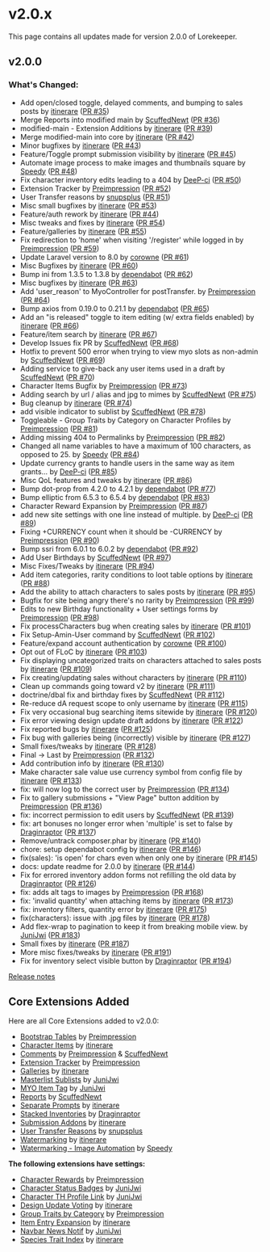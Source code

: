 # v2.0.x
This page contains all updates made for version 2.0.0 of Lorekeeper.

## v2.0.0
### What's Changed:
- Add open/closed toggle, delayed comments, and bumping to sales posts by [itinerare](https://github.com/itinerare) ([PR #35](https://github.com/lk-arpg/lorekeeper/pull/35))
- Merge Reports into modified main by [ScuffedNewt](https://github.com/ScuffedNewt) ([PR #36](https://github.com/lk-arpg/lorekeeper/pull/36))
- modified-main - Extension Additions by [itinerare](https://github.com/itinerare) ([PR #39](https://github.com/lk-arpg/lorekeeper/pull/39))
- Merge modified-main into core by [itinerare](https://github.com/itinerare) ([PR #42](https://github.com/lk-arpg/lorekeeper/pull/42))
- Minor bugfixes by [itinerare](https://github.com/itinerare) ([PR #43](https://github.com/lk-arpg/lorekeeper/pull/43))
- Feature/Toggle prompt submission visibility by [itinerare](https://github.com/itinerare) ([PR #45](https://github.com/lk-arpg/lorekeeper/pull/45))
- Automate image process to make images and thumbnails square by [Speedy](https://github.com/SpeedyD) ([PR #48](https://github.com/lk-arpg/lorekeeper/pull/48))
- Fix character inventory edits leading to a 404 by [DeeP-ci](https://github.com/DeeP-ci) ([PR #50](https://github.com/lk-arpg/lorekeeper/pull/50))
- Extension Tracker by [Preimpression](https://github.com/preimpression) ([PR #52](https://github.com/lk-arpg/lorekeeper/pull/52))
- User Transfer reasons by [snupsplus](https://github.com/snupsplus) ([PR #51](https://github.com/lk-arpg/lorekeeper/pull/51))
- Misc small bugfixes by [itinerare](https://github.com/itinerare) ([PR #53](https://github.com/lk-arpg/lorekeeper/pull/53))
- Feature/auth rework by [itinerare](https://github.com/itinerare) ([PR #44](https://github.com/lk-arpg/lorekeeper/pull/44))
- Misc tweaks and fixes by [itinerare](https://github.com/itinerare) ([PR #54](https://github.com/lk-arpg/lorekeeper/pull/54))
- Feature/galleries by [itinerare](https://github.com/itinerare) ([PR #55](https://github.com/lk-arpg/lorekeeper/pull/55))
- Fix redirection to 'home' when visiting '/register' while logged in by [Preimpression](https://github.com/preimpression) ([PR #59](https://github.com/lk-arpg/lorekeeper/pull/59))
- Update Laravel version to 8.0 by [corowne](https://github.com/corowne) ([PR #61](https://github.com/lk-arpg/lorekeeper/pull/61))
- Misc Bugfixes by [itinerare](https://github.com/itinerare) ([PR #60](https://github.com/lk-arpg/lorekeeper/pull/60))
- Bump ini from 1.3.5 to 1.3.8 by [dependabot](https://github.com/dependabot) ([PR #62](https://github.com/lk-arpg/lorekeeper/pull/62))
- Misc bugfixes by [itinerare](https://github.com/itinerare) ([PR #63](https://github.com/lk-arpg/lorekeeper/pull/63))
- Add 'user_reason' to MyoController for postTransfer. by [Preimpression](https://github.com/preimpression) ([PR #64](https://github.com/lk-arpg/lorekeeper/pull/64))
- Bump axios from 0.19.0 to 0.21.1 by [dependabot](https://github.com/dependabot) ([PR #65](https://github.com/lk-arpg/lorekeeper/pull/65))
- Add an "is released" toggle to item editing (w/ extra fields enabled) by [itinerare](https://github.com/itinerare) ([PR #66](https://github.com/lk-arpg/lorekeeper/pull/66))
- Feature/item search by [itinerare](https://github.com/itinerare) ([PR #67](https://github.com/lk-arpg/lorekeeper/pull/67))
- Develop Issues fix PR by [ScuffedNewt](https://github.com/ScuffedNewt) ([PR #68](https://github.com/lk-arpg/lorekeeper/pull/68))
- Hotfix to prevent 500 error when trying to view myo slots as non-admin by [ScuffedNewt](https://github.com/ScuffedNewt) ([PR #69](https://github.com/lk-arpg/lorekeeper/pull/69))
- Adding service to give-back any user items used in a draft by [ScuffedNewt](https://github.com/ScuffedNewt) ([PR #70](https://github.com/lk-arpg/lorekeeper/pull/70))
- Character Items Bugfix by [Preimpression](https://github.com/preimpression) ([PR #73](https://github.com/lk-arpg/lorekeeper/pull/73))
- Adding search by url / alias and jpg to mimes by [ScuffedNewt](https://github.com/ScuffedNewt) ([PR #75](https://github.com/lk-arpg/lorekeeper/pull/75))
- Bug cleanup by [itinerare](https://github.com/itinerare) ([PR #74](https://github.com/lk-arpg/lorekeeper/pull/74))
- add visible indicator to sublist by [ScuffedNewt](https://github.com/ScuffedNewt) ([PR #78](https://github.com/lk-arpg/lorekeeper/pull/78))
- Toggleable - Group Traits by Category on Character Profiles by [Preimpression](https://github.com/preimpression) ([PR #81](https://github.com/lk-arpg/lorekeeper/pull/81))
- Adding missing 404 to Permalinks by [Preimpression](https://github.com/preimpression) ([PR #82](https://github.com/lk-arpg/lorekeeper/pull/82))
- Changed all name variables to have a maximum of 100 characters, as opposed to 25. by [Speedy](https://github.com/SpeedyD) ([PR #84](https://github.com/lk-arpg/lorekeeper/pull/84))
- Update currency grants to handle users in the same way as item grants… by [DeeP-ci](https://github.com/DeeP-ci) ([PR #85](https://github.com/lk-arpg/lorekeeper/pull/85))
- Misc QoL features and tweaks by [itinerare](https://github.com/itinerare) ([PR #86](https://github.com/lk-arpg/lorekeeper/pull/86))
- Bump dot-prop from 4.2.0 to 4.2.1 by [dependabot](https://github.com/dependabot) ([PR #77](https://github.com/lk-arpg/lorekeeper/pull/77))
- Bump elliptic from 6.5.3 to 6.5.4 by [dependabot](https://github.com/dependabot) ([PR #83](https://github.com/lk-arpg/lorekeeper/pull/83))
- Character Reward Expansion by [Preimpression](https://github.com/preimpression) ([PR #87](https://github.com/lk-arpg/lorekeeper/pull/87))
- add new site settings with one line instead of multiple. by [DeeP-ci](https://github.com/DeeP-ci) ([PR #89](https://github.com/lk-arpg/lorekeeper/pull/89))
- Fixing +CURRENCY count when it should be -CURRENCY by [Preimpression](https://github.com/preimpression) ([PR #90](https://github.com/lk-arpg/lorekeeper/pull/90))
- Bump ssri from 6.0.1 to 6.0.2 by [dependabot](https://github.com/dependabot) ([PR #92](https://github.com/lk-arpg/lorekeeper/pull/92))
- Add User Birthdays by [ScuffedNewt](https://github.com/ScuffedNewt) ([PR #97](https://github.com/lk-arpg/lorekeeper/pull/97))
- Misc Fixes/Tweaks by [itinerare](https://github.com/itinerare) ([PR #94](https://github.com/lk-arpg/lorekeeper/pull/94))
- Add item categories, rarity conditions to loot table options by [itinerare](https://github.com/itinerare) ([PR #88](https://github.com/lk-arpg/lorekeeper/pull/88))
- Add the ability to attach characters to sales posts by [itinerare](https://github.com/itinerare) ([PR #95](https://github.com/lk-arpg/lorekeeper/pull/95))
- Bugfix for site being angry there's no rarity by [Preimpression](https://github.com/preimpression) ([PR #99](https://github.com/lk-arpg/lorekeeper/pull/99))
- Edits to new Birthday functionality + User settings forms by [Preimpression](https://github.com/preimpression) ([PR #98](https://github.com/lk-arpg/lorekeeper/pull/98))
- Fix processCharacters bug when creating sales by [itinerare](https://github.com/itinerare) ([PR #101](https://github.com/lk-arpg/lorekeeper/pull/101))
- Fix Setup-Amin-User command by [ScuffedNewt](https://github.com/ScuffedNewt) ([PR #102](https://github.com/lk-arpg/lorekeeper/pull/102))
- Feature/expand account authentication by [corowne](https://github.com/corowne) ([PR #100](https://github.com/lk-arpg/lorekeeper/pull/100))
- Opt out of FLoC by [itinerare](https://github.com/itinerare) ([PR #103](https://github.com/lk-arpg/lorekeeper/pull/103))
- Fix displaying uncategorized traits on characters attached to sales posts by [itinerare](https://github.com/itinerare) ([PR #109](https://github.com/lk-arpg/lorekeeper/pull/109))
- Fix creating/updating sales without characters by [itinerare](https://github.com/itinerare) ([PR #110](https://github.com/lk-arpg/lorekeeper/pull/110))
- Clean up commands going toward v2 by [itinerare](https://github.com/itinerare) ([PR #111](https://github.com/lk-arpg/lorekeeper/pull/111))
- doctrine/dbal fix and birthday fixes by [ScuffedNewt](https://github.com/ScuffedNewt) ([PR #112](https://github.com/lk-arpg/lorekeeper/pull/112))
- Re-reduce dA request scope to only username by [itinerare](https://github.com/itinerare) ([PR #115](https://github.com/lk-arpg/lorekeeper/pull/115))
- Fix very occasional bug searching items sitewide by [itinerare](https://github.com/itinerare) ([PR #120](https://github.com/lk-arpg/lorekeeper/pull/120))
- Fix error viewing design update draft addons by [itinerare](https://github.com/itinerare) ([PR #122](https://github.com/lk-arpg/lorekeeper/pull/122))
- Fix reported bugs by [itinerare](https://github.com/itinerare) ([PR #125](https://github.com/lk-arpg/lorekeeper/pull/125))
- Fix bug with galleries being (incorrectly) visible by [itinerare](https://github.com/itinerare) ([PR #127](https://github.com/lk-arpg/lorekeeper/pull/127))
- Small fixes/tweaks by [itinerare](https://github.com/itinerare) ([PR #128](https://github.com/lk-arpg/lorekeeper/pull/128))
- Final -> Last by [Preimpression](https://github.com/preimpression) ([PR #132](https://github.com/lk-arpg/lorekeeper/pull/132))
- Add contribution info by [itinerare](https://github.com/itinerare) ([PR #130](https://github.com/lk-arpg/lorekeeper/pull/130))
- Make character sale value use currency symbol from config file by [itinerare](https://github.com/itinerare) ([PR #133](https://github.com/lk-arpg/lorekeeper/pull/133))
- fix: will now log to the correct user by [Preimpression](https://github.com/preimpression) ([PR #134](https://github.com/lk-arpg/lorekeeper/pull/134))
- Fix to gallery submissions + "View Page" button addition by [Preimpression](https://github.com/preimpression) ([PR #136](https://github.com/lk-arpg/lorekeeper/pull/136))
- fix: incorrect permission to edit users by [ScuffedNewt](https://github.com/ScuffedNewt) ([PR #139](https://github.com/lk-arpg/lorekeeper/pull/139))
- fix: art bonuses no longer error when 'multiple' is set to false by [Draginraptor](https://github.com/Draginraptor) ([PR #137](https://github.com/lk-arpg/lorekeeper/pull/137))
- Remove/untrack composer.phar by [itinerare](https://github.com/itinerare) ([PR #140](https://github.com/lk-arpg/lorekeeper/pull/140))
- chore: setup dependabot config by [itinerare](https://github.com/itinerare) ([PR #146](https://github.com/lk-arpg/lorekeeper/pull/146))
- fix(sales): 'is open' for chars even when only one by [itinerare](https://github.com/itinerare) ([PR #145](https://github.com/lk-arpg/lorekeeper/pull/145))
- docs: update readme for 2.0.0 by [itinerare](https://github.com/itinerare) ([PR #144](https://github.com/lk-arpg/lorekeeper/pull/144))
- Fix for errored inventory addon forms not refilling the old data by [Draginraptor](https://github.com/Draginraptor) ([PR #126](https://github.com/lk-arpg/lorekeeper/pull/126))
- fix: adds alt tags to images by [Preimpression](https://github.com/preimpression) ([PR #168](https://github.com/lk-arpg/lorekeeper/pull/168))
- fix: 'invalid quantity' when attaching items by [itinerare](https://github.com/itinerare) ([PR #173](https://github.com/lk-arpg/lorekeeper/pull/173))
- fix: inventory filters, quantity error by [itinerare](https://github.com/itinerare) ([PR #175](https://github.com/lk-arpg/lorekeeper/pull/175))
- fix(characters): issue with .jpg files by [itinerare](https://github.com/itinerare) ([PR #178](https://github.com/lk-arpg/lorekeeper/pull/178))
- Add flex-wrap to pagination to keep it from breaking mobile view. by [JuniJwi](https://github.com/JuniJwi) ([PR #183](https://github.com/lk-arpg/lorekeeper/pull/183))
- Small fixes by [itinerare](https://github.com/itinerare) ([PR #187](https://github.com/lk-arpg/lorekeeper/pull/187))
- More misc fixes/tweaks by [itinerare](https://github.com/itinerare) ([PR #191](https://github.com/lk-arpg/lorekeeper/pull/191))
- Fix for inventory select visible button by [Draginraptor](https://github.com/Draginraptor) ([PR #194](https://github.com/lk-arpg/lorekeeper/pull/194))

[Release notes](https://github.com/lk-arpg/lorekeeper/releases/tag/v2.0.0)

## Core Extensions Added
Here are all Core Extensions added to v2.0.0:

- [Bootstrap Tables](http://wiki.lorekeeper.me/index.php?title=Extensions:Bootstrap_Tables) by [Preimpression](https://github.com/preimpression)
- [Character Items](http://wiki.lorekeeper.me/index.php?title=Extensions:Character_Items) by [itinerare](https://github.com/itinerare)
- [Comments](http://wiki.lorekeeper.me/index.php?title=Extensions:Comments) by [Preimpression](https://github.com/preimpression) & [ScuffedNewt](https://github.com/ScuffedNewt)
- [Extension Tracker](http://wiki.lorekeeper.me/index.php?title=Extensions:Extension_Tracker) by [Preimpression](https://github.com/preimpression)
- [Galleries](http://wiki.lorekeeper.me/index.php?title=Extensions:Galleries) by [itinerare](https://github.com/itinerare)
- [Masterlist Sublists](http://wiki.lorekeeper.me/index.php?title=Extensions:Masterlist_Sublists) by [JuniJwi](https://github.com/JuniJwi)
- [MYO Item Tag](http://wiki.lorekeeper.me/index.php?title=Extensions:MYO_Item_Tag) by [JuniJwi](https://github.com/JuniJwi)
- [Reports](http://wiki.lorekeeper.me/index.php?title=Extensions:Reports) by [ScuffedNewt](https://github.com/ScuffedNewt)
- [Separate Prompts](http://wiki.lorekeeper.me/index.php?title=Extensions:Separate_Prompts) by [itinerare](https://github.com/itinerare)
- [Stacked Inventories](http://wiki.lorekeeper.me/index.php?title=Extensions:Stacked_Inventories) by [Draginraptor](https://github.com/Draginraptor)
- [Submission Addons](http://wiki.lorekeeper.me/index.php?title=Extensions:Submission_Addons) by [itinerare](https://github.com/itinerare)
- [User Transfer Reasons](http://wiki.lorekeeper.me/index.php?title=Extensions:User_Transfer_Reasons) by [snupsplus](https://github.com/snupsplus)
- [Watermarking](http://wiki.lorekeeper.me/index.php?title=Extensions:Watermarking) by [itinerare](https://github.com/itinerare)
- [Watermarking - Image Automation](https://wiki.lorekeeper.me/index.php?title=Extensions:Watermarking_Image_Automation) by [Speedy](https://github.com/SpeedyD)

**The following extensions have settings:**

- [Character Rewards](http://wiki.lorekeeper.me/index.php?title=Extensions:Character_Rewards) by [Preimpression](https://github.com/preimpression)
- [Character Status Badges](http://wiki.lorekeeper.me/index.php?title=Extensions:Character_Status_Badges) by [JuniJwi](https://github.com/JuniJwi)
- [Character TH Profile Link](http://wiki.lorekeeper.me/index.php?title=Extensions:Character_TH_Profile_Link) by [JuniJwi](https://github.com/JuniJwi)
- [Design Update Voting](http://wiki.lorekeeper.me/index.php?title=Extensions:Design_Update_Voting) by [itinerare](https://github.com/itinerare)
- [Group Traits by Category](http://wiki.lorekeeper.me/index.php?title=Extensions:Group_Traits_by_Category) by [Preimpression](https://github.com/preimpression)
- [Item Entry Expansion](http://wiki.lorekeeper.me/index.php?title=Extensions:Item_Entry_Expansion) by [itinerare](https://github.com/itinerare)
- [Navbar News Notif](http://wiki.lorekeeper.me/index.php?title=Extensions:Navbar_News_Notif) by [JuniJwi](https://github.com/JuniJwi)
- [Species Trait Index](http://wiki.lorekeeper.me/index.php?title=Extensions:Species_Trait_Index) by [itinerare](https://github.com/itinerare)

